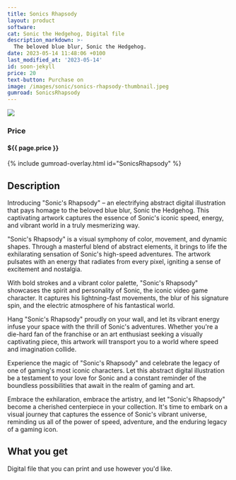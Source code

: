 ```yaml
---
title: Sonics Rhapsody
layout: product
software: 
cat: Sonic the Hedgehog, Digital file
description_markdown: >-
  The beloved blue blur, Sonic the Hedgehog.
date: 2023-05-14 11:48:06 +0100
last_modified_at: '2023-05-14'
id: soon-jekyll
price: 20
text-button: Purchase on
image: /images/sonic/sonics-rhapsody-thumbnail.jpeg
gumroad: SonicsRhapsody
---
```

<a href="https://wooley.gumroad.com/l/SonicsRhapsody" class="no-underline pv2 grow db"><img class="w-100" src="{{site.baseurl}}/images/sonic/sonics-rhapsody-mock.jpeg"></a>

### Price
<h4 itemprop="priceCurrency" content="USD">$<span itemprop="price" content="{{ page.price }}">{{ page.price }}</span></h4>

{% include gumroad-overlay.html id="SonicsRhapsody" %}

## Description
Introducing "Sonic's Rhapsody" – an electrifying abstract digital illustration that pays homage to the beloved blue blur, Sonic the Hedgehog. This captivating artwork captures the essence of Sonic's iconic speed, energy, and vibrant world in a truly mesmerizing way.

"Sonic's Rhapsody" is a visual symphony of color, movement, and dynamic shapes. Through a masterful blend of abstract elements, it brings to life the exhilarating sensation of Sonic's high-speed adventures. The artwork pulsates with an energy that radiates from every pixel, igniting a sense of excitement and nostalgia.

With bold strokes and a vibrant color palette, "Sonic's Rhapsody" showcases the spirit and personality of Sonic, the iconic video game character. It captures his lightning-fast movements, the blur of his signature spin, and the electric atmosphere of his fantastical world.

Hang "Sonic's Rhapsody" proudly on your wall, and let its vibrant energy infuse your space with the thrill of Sonic's adventures. Whether you're a die-hard fan of the franchise or an art enthusiast seeking a visually captivating piece, this artwork will transport you to a world where speed and imagination collide.

Experience the magic of "Sonic's Rhapsody" and celebrate the legacy of one of gaming's most iconic characters. Let this abstract digital illustration be a testament to your love for Sonic and a constant reminder of the boundless possibilities that await in the realm of gaming and art.

Embrace the exhilaration, embrace the artistry, and let "Sonic's Rhapsody" become a cherished centerpiece in your collection. It's time to embark on a visual journey that captures the essence of Sonic's vibrant universe, reminding us all of the power of speed, adventure, and the enduring legacy of a gaming icon.

## What you get

Digital file that you can print and use however you'd like.